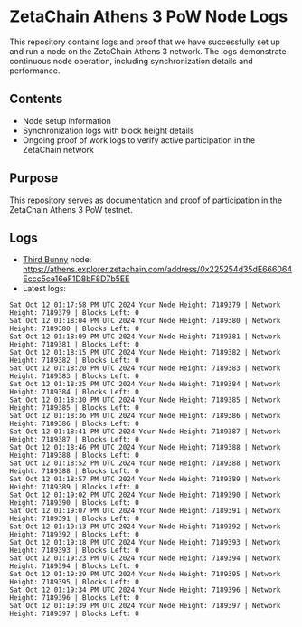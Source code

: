 # ZetaChain Athens 3 PoW Node Logs
This repository contains logs and proof that we have successfully set up and run a node on the ZetaChain Athens 3 network. The logs demonstrate continuous node operation, including synchronization details and performance.

## Contents
- Node setup information
- Synchronization logs with block height details
- Ongoing proof of work logs to verify active participation in the ZetaChain network

## Purpose
This repository serves as documentation and proof of participation in the ZetaChain Athens 3 PoW testnet.

## Logs

- [Third Bunny](https://thirdbunny.xyz/) node: https://athens.explorer.zetachain.com/address/0x225254d35dE666064Eccc5ce16eF1D8bF8D7b5EE
- Latest logs:
```
Sat Oct 12 01:17:58 PM UTC 2024 Your Node Height: 7189379 | Network Height: 7189379 | Blocks Left: 0
Sat Oct 12 01:18:04 PM UTC 2024 Your Node Height: 7189380 | Network Height: 7189380 | Blocks Left: 0
Sat Oct 12 01:18:09 PM UTC 2024 Your Node Height: 7189381 | Network Height: 7189381 | Blocks Left: 0
Sat Oct 12 01:18:15 PM UTC 2024 Your Node Height: 7189382 | Network Height: 7189382 | Blocks Left: 0
Sat Oct 12 01:18:20 PM UTC 2024 Your Node Height: 7189383 | Network Height: 7189383 | Blocks Left: 0
Sat Oct 12 01:18:25 PM UTC 2024 Your Node Height: 7189384 | Network Height: 7189384 | Blocks Left: 0
Sat Oct 12 01:18:30 PM UTC 2024 Your Node Height: 7189385 | Network Height: 7189385 | Blocks Left: 0
Sat Oct 12 01:18:36 PM UTC 2024 Your Node Height: 7189386 | Network Height: 7189386 | Blocks Left: 0
Sat Oct 12 01:18:41 PM UTC 2024 Your Node Height: 7189387 | Network Height: 7189387 | Blocks Left: 0
Sat Oct 12 01:18:46 PM UTC 2024 Your Node Height: 7189388 | Network Height: 7189388 | Blocks Left: 0
Sat Oct 12 01:18:52 PM UTC 2024 Your Node Height: 7189388 | Network Height: 7189388 | Blocks Left: 0
Sat Oct 12 01:18:57 PM UTC 2024 Your Node Height: 7189389 | Network Height: 7189389 | Blocks Left: 0
Sat Oct 12 01:19:02 PM UTC 2024 Your Node Height: 7189390 | Network Height: 7189390 | Blocks Left: 0
Sat Oct 12 01:19:07 PM UTC 2024 Your Node Height: 7189391 | Network Height: 7189391 | Blocks Left: 0
Sat Oct 12 01:19:13 PM UTC 2024 Your Node Height: 7189392 | Network Height: 7189392 | Blocks Left: 0
Sat Oct 12 01:19:18 PM UTC 2024 Your Node Height: 7189393 | Network Height: 7189393 | Blocks Left: 0
Sat Oct 12 01:19:23 PM UTC 2024 Your Node Height: 7189394 | Network Height: 7189394 | Blocks Left: 0
Sat Oct 12 01:19:29 PM UTC 2024 Your Node Height: 7189395 | Network Height: 7189395 | Blocks Left: 0
Sat Oct 12 01:19:34 PM UTC 2024 Your Node Height: 7189396 | Network Height: 7189396 | Blocks Left: 0
Sat Oct 12 01:19:39 PM UTC 2024 Your Node Height: 7189397 | Network Height: 7189397 | Blocks Left: 0
```

